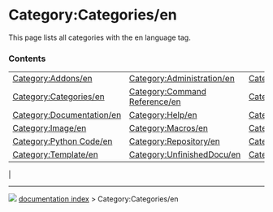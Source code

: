# Category:Categories/en
This page lists all categories with the en language tag.

### Contents

|     |     |     |
| --- | --- | --- |
| [Category:Addons/en](Category_Addons/en.md) | [Category:Administration/en](Category_Administration/en.md) | [Category:API/en](Category_API/en.md) |
| [Category:Categories/en](Category_Categories/en.md) | [Category:Command Reference/en](Category_Command_Reference/en.md) | [Category:Developer/en](Category_Developer/en.md) |
| [Category:Documentation/en](Category_Documentation/en.md) | [Category:Help/en](Category_Help/en.md) | [Category:Hubs/en](Category_Hubs/en.md) |
| [Category:Image/en](Category_Image/en.md) | [Category:Macros/en](Category_Macros/en.md) | [Category:News/en](Category_News/en.md) |
| [Category:Python Code/en](Category_Python_Code/en.md) | [Category:Repository/en](Category_Repository/en.md) | [Category:Roadmap/en](Category_Roadmap/en.md) |
| [Category:Template/en](Category_Template/en.md) | [Category:UnfinishedDocu/en](Category_UnfinishedDocu/en.md) | [Category:Wiki/en](Category_Wiki/en.md) |
|



---
![](images/Button_right.svg) [documentation index](../README.md) > Category:Categories/en
